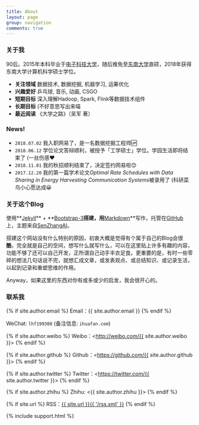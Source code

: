 ```yaml
---
title: About
layout: page
group: navigation
comments: true
---
```


### 关于我

90后。2015年本科毕业于[电子科技大学](http://www.uestc.edu.cn/)，随后推免至[东南大学](http://www.seu.edu.cn/)直硕，2018年获得东南大学计算机科学硕士学位。

- **关注领域** 数据技术, 数据挖掘, 机器学习, 运筹优化
- **兴趣爱好** 乒乓球, 音乐, 动画, CSGO
- **短期目标** 深入理解Hadoop, Spark, Flink等数据技术组件
- **长期目标** (不好意思写出来喵
- **最近阅读** 《大学之路》（吴军 著）

### News!

- `2018.07.02` 我入职网易了，是一名数据挖掘工程师🆙
- `2018.06.12` 学位论文答辩顺利，被授予「工学硕士」学位。学园生活即将结束了 (一丝伤感❤️
- `2018.11.01` 我的秋招顺利结束了，决定签约网易啦😊
- `2017.12.20` 我的第一篇学术论文*Optimal Rate Schedules with Data Sharing in Energy Harvesting Communication Systems*被录用了 (科研菜鸟小心愿达成😀

### 关于这个Blog
使用**[Jekyll](https://jekyllrb.com/)** + **[Bootstrap-3](http://v3.bootcss.com/)**搭建，用**[Markdown](http://sspai.com/25137)**写作，托管在[GitHub](https://github.com/mioopoi/mioopoi.github.io)上，主题来自[SenZhangAI](https://github.com/SenZhangAI/senzhangai.github.com)。

搭建这个网站没有什么特别的原因，初衷大概是觉得有个属于自己的Blog会很**酷**，完全就是自己的空间，想写什么就写什么，可以在这里贴上许多有趣的内容，功能不够了还可以自己开发，正所谓自己动手丰衣足食。更重要的是，有时一些零碎的想法几句话说不完，就想汇成文章，或发表观点、或总结知识、或记录生活，以起到记录和重塑思维的作用。

Anyway，如果这里的东西对你有或多或少的启发，我会很开心的。


### 联系我

{% if site.author.email %}
Email：{{ site.author.email }}
{% endif %}

WeChat: `lhf199308` (备注信息: `ihuafan.com`)

{% if site.author.weibo %}
Weibo：<http://weibo.com/{{ site.author.weibo }}>
{% endif %}

{% if site.author.github %}
Github：<https://github.com/{{ site.author.github }}>
{% endif %}

{% if site.author.twitter %}
Twitter：<https://twitter.com/{{ site.author.twitter }}>
{% endif %}

{% if site.author.zhihu %}
Zhihu: <{{ site.author.zhihu }}>
{% endif %}

{% if site.url %}
RSS：[{{ site.url }}{{ '/rss.xml' }}](/rss.xml)
{% endif %}

{% include support.html %}
